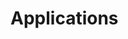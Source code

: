 # Applications

[](https://developer.ibm.com/recipes/tutorials/sending-and-receiving-pictures-from-a-raspberry-pi-via-mqtt/)